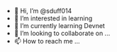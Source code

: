 - 👋 Hi, I’m @sduff014
- 👀 I’m interested in learning
- 🌱 I’m currently learning Devnet
- 💞️ I’m looking to collaborate on ...
- 📫 How to reach me ...

<!---
sduff014/sduff014 is a ✨ special ✨ repository because its `README.md` (this file) appears on your GitHub profile.
You can click the Preview link to take a look at your changes.
--->
